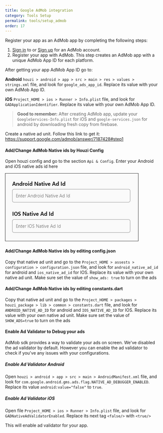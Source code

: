 ```yaml
---
title: Google AdMob integration
category: Tools Setup
permalink: tools/setup_admob
order: 17
---
```


Register your app as an AdMob app by completing the following steps:
1. [Sign in](https://admob.google.com/home/) to or [Sign up](https://support.google.com/admob/answer/7356219) for an AdMob account.
2. Register your app with AdMob. This step creates an AdMob app with a unique AdMob App ID for each platform.

After getting your app AdMob App ID go to:

**Android** `houzi > android > app > src > main > res > values > strings.xml` file, and look for `google_ads_app_id`. Replace its value with your own AdMob App ID.

**iOS** `Project_HOME > ios > Runner > Info.plist` file, and look for `GADApplicationIdentifier`. Replace its value with your own AdMob App ID. 

> **Good to remember:** After creating AdMob app, update your `GoogleServices-Info.plist` for iOS and `google-services.json` for android by downloading fresh copy from firebase.

Create a native ad unit. Follow this link to get it: https://support.google.com/admob/answer/7187428#step1


#### Add/Change AdMob Native ids by Houzi Config
Open houzi config and go to the section `Api & Config`. Enter your Android and iOS native ads id here

<img src="../../images/enter-ad-mob-key.JPG" alt="enter-ad-mob-key.JPG" title="enter-ad-mob-key.JPG" border= "1px solid"/>


#### Add/Change AdMob Native ids by editing config.json
Copy that native ad unit and go to the `Project_HOME > assests > configuration > configuration.json` file, and look for `android_native_ad_id` for android and `ios_native_ad_id` for IOS. Replace its value with your own native ad unit.
Make sure set the value of `show_ads: true` to turn on the ads


#### Add/Change AdMob Native ids by editing constants.dart
Copy that native ad unit and go to the `Project_HOME > packages > houzi_package > lib > common > constants.dart` file, and look for `ANDROID_NATIVE_AD_ID` for android and `IOS_NATIVE_AD_ID` for IOS. Replace its value with your own native ad unit.
Make sure set the value of `SHOW_ADS=true` to turn on the ads

#### Enable Ad Validator to Debug your ads
AdMob sdk provides a way to validate your ads on screen. We've disabled the ad validator by default. However you can enable the ad validator to check if you've any issues with your configurations.

##### Enable Ad Validator Android

Open `houzi > android > app > src > main > AndroidManifest.xml` file, and look for `com.google.android.gms.ads.flag.NATIVE_AD_DEBUGGER_ENABLED`. Replace its value `android:value="false"` to `true`.

##### Enable Ad Validator iOS
Open file `Project_HOME > ios > Runner > Info.plist` file, and look for `GADNativeAdValidatorEnabled`. Replace its next tag `<false/>` with `<true/>`

This will enable ad validator for your app.